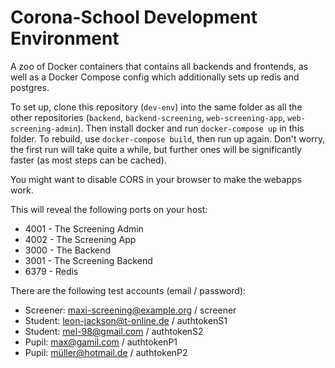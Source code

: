 # Corona-School Development Environment

A zoo of Docker containers that contains all backends and frontends,
as well as a Docker Compose config which additionally sets up redis and postgres.

To set up, clone this repository (`dev-env`) into the same folder as all the other repositories (`backend`, `backend-screening`, `web-screening-app`, `web-screening-admin`). Then install docker and run `docker-compose up` in this folder. To rebuild, use `docker-compose build`, then run up again. Don't worry, the first run will take quite a while, but further ones will be significantly faster (as most steps can be cached).

You might want to disable CORS in your browser to make the webapps work.

This will reveal the following ports on your host:
- 4001 - The Screening Admin
- 4002 - The Screening App
- 3000 - The Backend
- 3001 - The Screening Backend
- 6379 - Redis 

There are the following test accounts (email / password):
- Screener: maxi-screening@example.org / screener
- Student: leon-jackson@t-online.de / authtokenS1
- Student: mel-98@gmail.com / authtokenS2
- Pupil: max@gamil.com / authtokenP1
- Pupil: müller@hotmail.de / authtokenP2